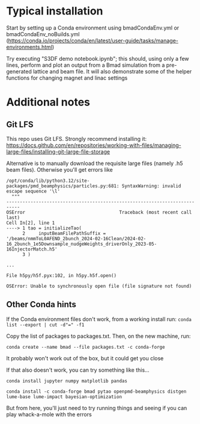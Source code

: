 # Typical installation 

Start by setting up a Conda environment using bmadCondaEnv.yml or bmadCondaEnv_noBuilds.yml (https://conda.io/projects/conda/en/latest/user-guide/tasks/manage-environments.html)

Try executing "S3DF demo notebook.ipynb"; this should, using only a few lines, perform and plot an output from a Bmad simulation from a pre-generated lattice and beam file. It will also demonstrate some of the helper functions for changing magnet and linac settings

# Additional notes

## Git LFS

This repo uses Git LFS. Strongly recommend installing it: https://docs.github.com/en/repositories/working-with-files/managing-large-files/installing-git-large-file-storage

Alternative is to manually download the requisite large files (namely .h5 beam files). Otherwise you'll get errors like

```
/opt/conda/lib/python3.12/site-packages/pmd_beamphysics/particles.py:681: SyntaxWarning: invalid escape sequence '\l'
  """
---------------------------------------------------------------------------
OSError                                   Traceback (most recent call last)
Cell In[2], line 1
----> 1 tao = initializeTao(
      2     inputBeamFilePathSuffix = '/beams/nmmToL0AFEND_2bunch_2024-02-16Clean/2024-02-16_2bunch_1e5Downsample_nudgeWeights_driverOnly_2023-05-16InjectorMatch.h5'
      3 )

...

File h5py/h5f.pyx:102, in h5py.h5f.open()

OSError: Unable to synchronously open file (file signature not found)
```

## Other Conda hints

If the Conda environment files don't work, from a working install run:
`conda list --export | cut -d"=" -f1`

Copy the list of packages to packages.txt. Then, on the new machine, run:

`conda create --name bmad --file packages.txt -c conda-forge`

It probably won't work out of the box, but it could get you close



If that also doesn't work, you can try something like this...

`conda install jupyter numpy matplotlib pandas`

`conda install -c conda-forge bmad pytao openpmd-beamphysics distgen lume-base lume-impact bayesian-optimization`

But from here, you'll just need to try running things and seeing if you can play whack-a-mole with the errors
